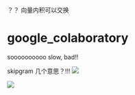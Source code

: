 ？？ 向量内积可以交换

# google_colaboratory

soooooooooo slow, bad!!


skipgram 几个意思？!!!
![](https://i.loli.net/2018/11/08/5be44094a5593.png)


![](https://i.loli.net/2018/11/15/5bed3de062824.jpg)
